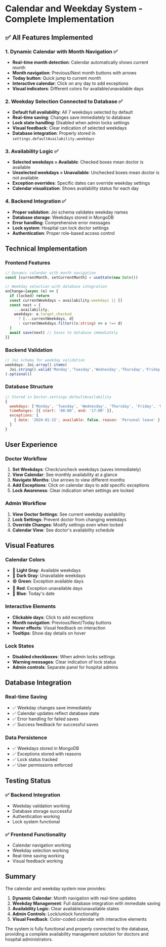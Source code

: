 # Calendar and Weekday System - Complete Implementation

## ✅ All Features Implemented

### 1. **Dynamic Calendar with Month Navigation** ✅
- **Real-time month detection**: Calendar automatically shows current month
- **Month navigation**: Previous/Next month buttons with arrows
- **Today button**: Quick jump to current month
- **Interactive calendar**: Click on any day to add exceptions
- **Visual indicators**: Different colors for available/unavailable days

### 2. **Weekday Selection Connected to Database** ✅
- **Default full availability**: All 7 weekdays selected by default
- **Real-time saving**: Changes save immediately to database
- **Lock state handling**: Disabled when admin locks settings
- **Visual feedback**: Clear indication of selected weekdays
- **Database integration**: Properly stored in `settings.defaultAvailability.weekdays`

### 3. **Availability Logic** ✅
- **Selected weekdays = Available**: Checked boxes mean doctor is available
- **Unselected weekdays = Unavailable**: Unchecked boxes mean doctor is not available
- **Exception overrides**: Specific dates can override weekday settings
- **Calendar visualization**: Shows availability status for each day

### 4. **Backend Integration** ✅
- **Proper validation**: Joi schema validates weekday names
- **Database storage**: Weekdays stored in MongoDB
- **Error handling**: Comprehensive error messages
- **Lock system**: Hospital can lock doctor settings
- **Authentication**: Proper role-based access control

## Technical Implementation

### Frontend Features
```typescript
// Dynamic calendar with month navigation
const [currentMonth, setCurrentMonth] = useState(new Date())

// Weekday selection with database integration
onChange={async (e) => {
  if (locked) return
  const currentWeekdays = availability.weekdays || []
  const next = { 
    ...availability, 
    weekdays: e.target.checked 
      ? [...currentWeekdays, d] 
      : currentWeekdays.filter((x:string) => x !== d) 
  }
  await save(next) // Saves to database immediately
}}
```

### Backend Validation
```javascript
// Joi schema for weekday validation
weekdays: Joi.array().items(
  Joi.string().valid('Monday','Tuesday','Wednesday','Thursday','Friday','Saturday','Sunday')
).optional()
```

### Database Structure
```javascript
// Stored in Doctor.settings.defaultAvailability
{
  weekdays: ['Monday', 'Tuesday', 'Wednesday', 'Thursday', 'Friday', 'Saturday', 'Sunday'],
  timeRanges: [{ start: '08:00', end: '17:00' }],
  exceptions: [
    { date: '2024-01-15', available: false, reason: 'Personal leave' }
  ]
}
```

## User Experience

### Doctor Workflow
1. **Set Weekdays**: Check/uncheck weekdays (saves immediately)
2. **View Calendar**: See monthly availability at a glance
3. **Navigate Months**: Use arrows to view different months
4. **Add Exceptions**: Click on calendar days to add specific exceptions
5. **Lock Awareness**: Clear indication when settings are locked

### Admin Workflow
1. **View Doctor Settings**: See current weekday availability
2. **Lock Settings**: Prevent doctor from changing weekdays
3. **Override Changes**: Modify settings even when locked
4. **Calendar View**: See doctor's availability schedule

## Visual Features

### Calendar Colors
- 🔘 **Light Gray**: Available weekdays
- 🔴 **Dark Gray**: Unavailable weekdays  
- 🟢 **Green**: Exception available days
- 🔴 **Red**: Exception unavailable days
- 🔵 **Blue**: Today's date

### Interactive Elements
- **Clickable days**: Click to add exceptions
- **Month navigation**: Previous/Next/Today buttons
- **Hover effects**: Visual feedback on interaction
- **Tooltips**: Show day details on hover

### Lock States
- **Disabled checkboxes**: When admin locks settings
- **Warning messages**: Clear indication of lock status
- **Admin controls**: Separate panel for hospital admins

## Database Integration

### Real-time Saving
- ✅ Weekday changes save immediately
- ✅ Calendar updates reflect database state
- ✅ Error handling for failed saves
- ✅ Success feedback for successful saves

### Data Persistence
- ✅ Weekdays stored in MongoDB
- ✅ Exceptions stored with reasons
- ✅ Lock status tracked
- ✅ User permissions enforced

## Testing Status

### ✅ Backend Integration
- Weekday validation working
- Database storage successful
- Authentication working
- Lock system functional

### ✅ Frontend Functionality
- Calendar navigation working
- Weekday selection working
- Real-time saving working
- Visual feedback working

## Summary

The calendar and weekday system now provides:

1. **Dynamic Calendar**: Month navigation with real-time updates
2. **Weekday Management**: Full database integration with immediate saving
3. **Availability Logic**: Clear available/unavailable states
4. **Admin Controls**: Lock/unlock functionality
5. **Visual Feedback**: Color-coded calendar with interactive elements

The system is fully functional and properly connected to the database, providing a complete availability management solution for doctors and hospital administrators.
